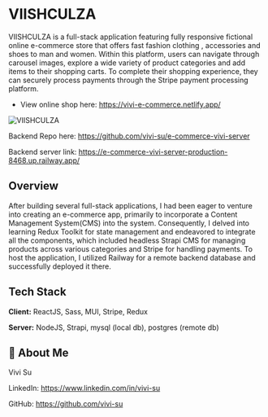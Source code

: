 
# VIISHCULZA

VIISHCULZA is a full-stack application featuring fully responsive fictional online e-commerce store that offers fast fashion clothing , accessories and shoes to man and women. Within this platform, users can navigate through carousel images, explore a wide variety of product categories and add items to their shopping carts. To complete their shopping experience, they can securely process payments through the Stripe payment processing platform.

- View online shop here: https://vivi-e-commerce.netlify.app/

![VIISHCULZA](https://github.com/vivi-su/e-commerce-vivi/assets/81454201/5ef8109d-801a-413a-acc9-4f8c77d7a643)

Backend Repo here: https://github.com/vivi-su/e-commerce-vivi-server

Backend server link: https://e-commerce-vivi-server-production-8468.up.railway.app/

## Overview

After building several full-stack applications, I had been eager to venture into creating an e-commerce app, primarily to incorporate a Content Management System(CMS) into the system. Consequently, I delved into learning Redux Toolkit for state management and endeavored to integrate all the components, which included headless Strapi CMS for managing products across various categories and Stripe for handling payments. To host the application, I utilized Railway for a remote backend database and successfully deployed it there.

## Tech Stack

**Client:** ReactJS, Sass, MUI, Stripe, Redux

**Server:** NodeJS, Strapi, mysql (local db), postgres (remote db)

## 🍒 About Me

Vivi Su

LinkedIn: https://www.linkedin.com/in/vivi-su

GitHub: https://github.com/vivi-su
